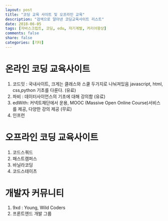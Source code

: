 ```yaml
---
layout: post
title: "코딩 교육 사이트 및 오프라인 교육"
description: "검색으로 알아낸 코딩교육사이트 리스트"
date: 2018-06-05
tags: [자바스크립트, 코딩, edu, 자기계발, 커리어향상]
comments: false
share: false
categories: [기타]
---
```


# 온라인 코딩 교육사이트

1. 코드잇 : 국내사이트, 크게는 클래스와 스쿨 두가지로 나눠져있음
  javascript, html, css,python 기초를 다룬다. (유료)
2. 파비 : 데이터사이언스의 기초에 대해 강의함 (유료)
3. edWith:  커넥트재단에서 운용, MOOC (Massive Open Online Course)서비스를 제공, 다양한 강의 제공 (무료)
4. 인프런 

# 오프라인 코딩 교육사이트
1. 코드스쿼드
2. 패스트캠퍼스
3. 바닐라코딩
4. 코드스테이츠
# 개발자 커뮤니티
1. 9xd : Young, Wild Coders
2. 프론트엔드 개발 그룹
